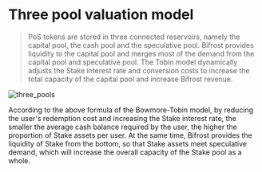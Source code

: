 # Three pool valuation model

> PoS tokens are stored in three connected reservoirs, namely the capital pool, the cash pool and the speculative pool. Bifrost provides liquidity to the capital pool and merges most of the demand from the capital pool and speculative pool. The Tobin model dynamically adjusts the Stake interest rate and conversion costs to increase the total capacity of the capital pool and increase Bifrost revenue.

<img :src="$withBase('/zh/three_pools.png')" alt="three_pools" />

According to the above formula of the Bowmore-Tobin model, by reducing the user's redemption cost and increasing the Stake interest rate, the smaller the average cash balance required by the user, the higher the proportion of Stake assets per user. At the same time, Bifrost provides the liquidity of Stake from the bottom, so that Stake assets meet speculative demand, which will increase the overall capacity of the Stake pool as a whole.